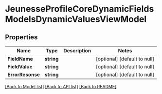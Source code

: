 # JeunesseProfileCoreDynamicFieldsModelsDynamicValuesViewModel

## Properties
Name | Type | Description | Notes
------------ | ------------- | ------------- | -------------
**FieldName** | **string** |  | [optional] [default to null]
**FieldValue** | **string** |  | [optional] [default to null]
**ErrorResonse** | **string** |  | [optional] [default to null]

[[Back to Model list]](../README.md#documentation-for-models) [[Back to API list]](../README.md#documentation-for-api-endpoints) [[Back to README]](../README.md)



